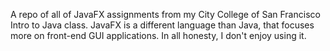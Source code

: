 A repo of all of JavaFX assignments from my City College of San Francisco Intro to Java class. 
JavaFX is a different language than Java, that focuses more on front-end GUI applications. 
In all honesty, I don't enjoy using it.
